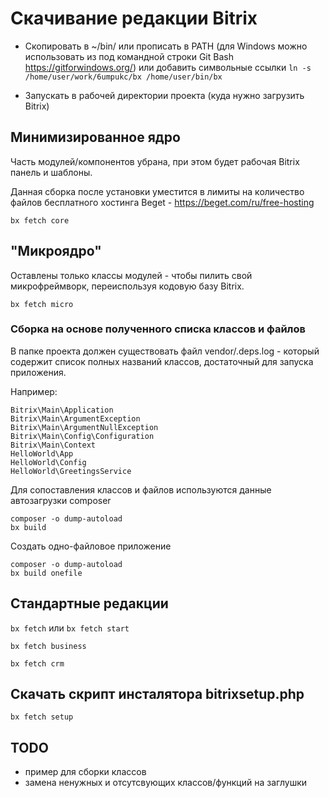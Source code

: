 
# Скачивание редакции Bitrix

- Скопировать в ~/bin/ или прописать в PATH (для Windows можно использовать из под командной строки Git Bash https://gitforwindows.org/)
или добавить символьные ссылки `ln -s /home/user/work/6umpukc/bx /home/user/bin/bx`

- Запускать в рабочей директории проекта (куда нужно загрузить Bitrix)

## Минимизированное ядро

Часть модулей/компонентов убрана, при этом будет рабочая Bitrix панель и шаблоны.

Данная сборка после установки уместится в лимиты на количество файлов бесплатного хостинга Beget - https://beget.com/ru/free-hosting

`bx fetch core`

## "Микроядро"

Оставлены только классы модулей - чтобы пилить свой микрофреймворк, переиспользуя кодовую базу Bitrix.

`bx fetch micro`

### Cборка на основе полученного списка классов и файлов

В папке проекта должен существовать файл vendor/.deps.log - который содержит список полных названий классов, достаточный для запуска приложения.

Например:
```
Bitrix\Main\Application
Bitrix\Main\ArgumentException
Bitrix\Main\ArgumentNullException
Bitrix\Main\Config\Configuration
Bitrix\Main\Context
HelloWorld\App
HelloWorld\Config
HelloWorld\GreetingsService
```

Для сопоставления классов и файлов используются данные автозагрузки composer

```
composer -o dump-autoload
bx build
```

Создать одно-файловое приложение
```
composer -o dump-autoload
bx build onefile
```

## Стандартные редакции

`bx fetch` или `bx fetch start`

`bx fetch business`

`bx fetch crm`

## Скачать скрипт инсталятора bitrixsetup.php

`bx fetch setup`

## TODO

- пример для сборки классов
- замена ненужных и отсутсвующих классов/функций на заглушки
